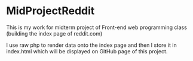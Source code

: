 # MidProjectReddit
This is my work for midterm project of Front-end web programming class (building the index page of reddit.com)

I use raw php to render data onto the index page and then I store it in index.html which will be displayed on GitHub page of this project.
